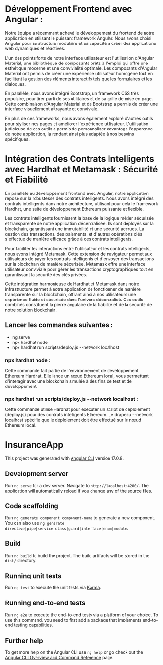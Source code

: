 # Développement Frontend avec Angular :

Notre équipe a récemment achevé le développement du frontend de notre application en utilisant le puissant framework Angular. Nous avons choisi Angular pour sa structure modulaire et sa capacité à créer des applications web dynamiques et réactives.

L'un des points forts de notre interface utilisateur est l'utilisation d'Angular Material, une bibliothèque de composants prêts à l'emploi qui offre une esthétique moderne et une convivialité optimale. Les composants d'Angular Material ont permis de créer une expérience utilisateur homogène tout en facilitant la gestion des éléments interactifs tels que les formulaires et les dialogues.

En parallèle, nous avons intégré Bootstrap, un framework CSS très populaire, pour tirer parti de ses utilitaires et de sa grille de mise en page. Cette combinaison d'Angular Material et de Bootstrap a permis de créer une interface visuellement attrayante et conviviale.

En plus de ces frameworks, nous avons également exploré d'autres outils pour styliser nos pages et améliorer l'expérience utilisateur. L'utilisation judicieuse de ces outils a permis de personnaliser davantage l'apparence de notre application, la rendant ainsi plus adaptée à nos besoins spécifiques.

# Intégration des Contrats Intelligents avec Hardhat et Metamask : Sécurité et Fiabilité

En parallèle au développement frontend avec Angular, notre application repose sur la robustesse des contrats intelligents. Nous avons intégré des contrats intelligents dans notre architecture, utilisant pour cela le framework Hardhat, une suite de développement Ethereum puissante et flexible.

Les contrats intelligents fournissent la base de la logique métier sécurisée et transparente de notre application décentralisée. Ils sont déployés sur la blockchain, garantissant une immutabilité et une sécurité accrues. La gestion des transactions, des paiements, et d'autres opérations clés s'effectue de manière efficace grâce à ces contrats intelligents.

Pour faciliter les interactions entre l'utilisateur et les contrats intelligents, nous avons intégré Metamask. Cette extension de navigateur permet aux utilisateurs de payer les contrats intelligents et d'envoyer des transactions sur la blockchain de manière sécurisée. Metamask offre une interface utilisateur conviviale pour gérer les transactions cryptographiques tout en garantissant la sécurité des clés privées.

Cette intégration harmonieuse de Hardhat et Metamask dans notre infrastructure permet à notre application de fonctionner de manière transparente sur la blockchain, offrant ainsi à nos utilisateurs une expérience fluide et sécurisée dans l'univers décentralisé. Ces outils combinés constituent la pierre angulaire de la fiabilité et de la sécurité de notre solution blockchain.

## Lancer les commandes suivantes  :
- ng serve
- npx hardhat node
- npx hardhat run scripts/deploy.js --network localhost

### npx hardhat node :
Cette commande fait partie de l'environnement de développement Ethereum Hardhat. Elle lance un nœud Ethereum local, vous permettant d'interagir avec une blockchain simulée à des fins de test et de développement.
### npx hardhat run scripts/deploy.js --network localhost :
Cette commande utilise Hardhat pour exécuter un script de déploiement (deploy.js) pour des contrats intelligents Ethereum. Le drapeau --network localhost spécifie que le déploiement doit être effectué sur le nœud Ethereum local.













# InsuranceApp

This project was generated with [Angular CLI](https://github.com/angular/angular-cli) version 17.0.8.

## Development server

Run `ng serve` for a dev server. Navigate to `http://localhost:4200/`. The application will automatically reload if you change any of the source files.

## Code scaffolding

Run `ng generate component component-name` to generate a new component. You can also use `ng generate directive|pipe|service|class|guard|interface|enum|module`.

## Build

Run `ng build` to build the project. The build artifacts will be stored in the `dist/` directory.

## Running unit tests

Run `ng test` to execute the unit tests via [Karma](https://karma-runner.github.io).

## Running end-to-end tests

Run `ng e2e` to execute the end-to-end tests via a platform of your choice. To use this command, you need to first add a package that implements end-to-end testing capabilities.

## Further help

To get more help on the Angular CLI use `ng help` or go check out the [Angular CLI Overview and Command Reference](https://angular.io/cli) page.
